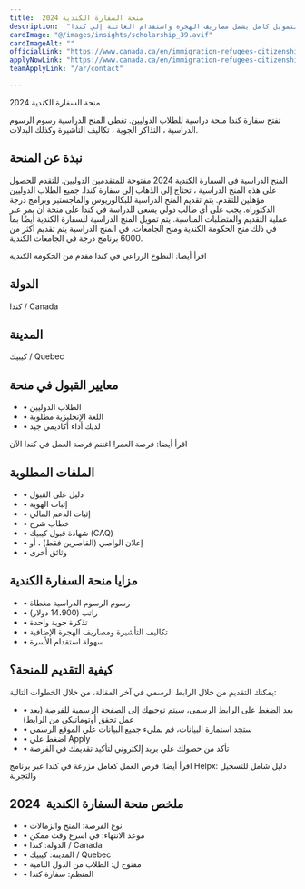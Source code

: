 ```yaml
---
title:  منحة السفارة الكندية 2024 
description:  "فرصة ذهبية من منحة السفارة الكندية من حكومة كندا للطلاب بتمويل كامل يشمل مصاريف الهجرة واستقدام العائلة إلي كندا." 
cardImage: "@/images/insights/scholarship_39.avif" 
cardImageAlt: "" 
officialLink: "https://www.canada.ca/en/immigration-refugees-citizenship/services/study-canada/study-permit.html" 
applyNowLink: "https://www.canada.ca/en/immigration-refugees-citizenship/services/study-canada/study-permit/apply.html" 
teamApplyLink: "/ar/contact"

---
```


منحة السفارة الكندية 2024

تفتح سفارة كندا منحة دراسية للطلاب الدوليين. تغطي المنح الدراسية رسوم الرسوم الدراسية ، التذاكر الجوية ، تكاليف التأشيرة وكذلك البدلات.

## نبذة عن المنحة

المنح الدراسية في السفارة الكندية 2024 مفتوحة للمتقدمين الدوليين. للتقدم للحصول على هذه المنح الدراسية ، تحتاج إلى الذهاب إلى سفارة كندا. جميع الطلاب الدوليين مؤهلين للتقدم. يتم تقديم المنح الدراسية للبكالوريوس والماجستير وبرامج درجة الدكتوراه. يجب على أي طالب دولي يسعى للدراسة في كندا على منحة أن يمر عبر عملية التقديم والمتطلبات المناسبة. يتم تمويل المنح الدراسية للسفارة الكندية أيضًا بما في ذلك منح الحكومة الكندية ومنح الجامعات. في المنح الدراسية يتم تقديم أكثر من 6000 برنامج درجة في الجامعات الكندية.

اقرأ أيضا: التطوع الزراعي في كندا مقدم من الحكومة الكندية

## الدولة

كندا / Canada

## المدينة

كيبيك / Quebec

## معايير القبول في منحة

- • الطلاب الدوليين
- • اللغة الإنجليزية مطلوبة
- • لديك أداء أكاديمي جيد

اقرأ أيضا: فرصة العمر! اغتنم فرصة العمل في كندا الآن

## الملفات المطلوبة

- • دليل على القبول
- • إثبات الهوية
- • إثبات الدعم المالي
- • خطاب شرح
- • شهادة قبول كيبيك (CAQ)
- • إعلان الواصي (القاصرين فقط) ، أو
- • وثائق أخرى

## مزايا منحة السفارة الكندية

- • رسوم الرسوم الدراسية مغطاة
- • راتب (14،900 دولار)
- • تذكرة جوية واحدة
- • تكاليف التأشيرة ومصاريف الهجرة الإضافية
- • سهولة استقدام الأسرة

## كيفية التقديم للمنحة؟

يمكنك التقديم من خلال الرابط الرسمي في آخر المقالة، من خلال الخطوات التالية:

- • بعد الضغط علي الرابط الرسمي، سيتم توجيهك إلي الصفحة الرسمية للفرصة (بعد عمل تحقق أوتوماتيكي من الرابط)
- • ستجد استمارة البيانات، قم بمليء جميع البيانات علي الموقع الرسمي
- • اضغط علي Apply
- • تأكد من حصولك علي بريد إلكتروني لتأكيد تقديمك في الفرصة

اقرأ أيضا: فرص العمل كعامل مزرعة في كندا عبر برنامج Helpx: دليل شامل للتسجيل والتجربة

## ملخص منحة السفارة الكندية  2024

- • نوع الفرصة: المنح والزمالات
- • موعد الانتهاء: في اسرع وقت ممكن
- • الدولة: كندا / Canada
- • المدينة: كيبيك / Quebec
- • مفتوح ل: الطلاب من الدول النامية
- • المنظم: سفارة كندا

